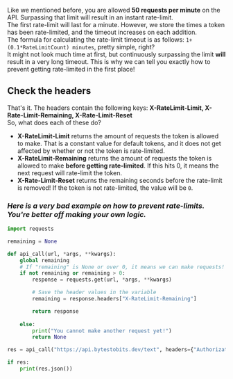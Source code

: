 Like we mentioned before, you are allowed **50 requests per minute** on the API. Surpassing that limit will result in an instant rate-limit.  
The first rate-limit will last for a minute. However, we store the times a token has been rate-limited, and the timeout increases on each addition.  
The formula for calculating the rate-limit timeout is as follows: `1+(0.1*RateLimitCount) minutes`, pretty simple, right?  
It might not look much time at first, but continuously surpassing the limit **will** result in a very long timeout. This is why we can tell you exactly how to prevent getting rate-limited in the first place!  
## Check the headers
That's it. The headers contain the following keys: **X-RateLimit-Limit, X-Rate-Limit-Remaining, X-Rate-Limit-Reset**  
So, what does each of these do?
- **X-RateLimit-Limit** returns the amount of requests the token is allowed to make. That is a constant value for default tokens, and it does not get affected by whether or not the token is rate-limited.
- **X-RateLimit-Remaining** returns the amount of requests the token is allowed to make __before getting rate-limited__. If this hits 0, it means the next request will rate-limit the token.
- **X-Rate-Limit-Reset** returns the remaining seconds before the rate-limit is removed! If the token is not rate-limited, the value will be `0`.
### *Here is a very bad example on how to prevent rate-limits. You're better off making your own logic.*
```py
import requests

remaining = None

def api_call(url, *args, **kwargs):
    global remaining
    # If "remaining" is None or over 0, it means we can make requests!
    if not remaining or remaining > 0:
        response = requests.get(url, *args, **kwargs)

        # Save the header values in the variable
        remaining = response.headers["X-RateLimit-Remaining"]

        return response
    
    else:
        print("You cannot make another request yet!")
        return None

res = api_call("https://api.bytestobits.dev/text", headers={"Authorization":"YourApiKey"})

if res:
    print(res.json())
```